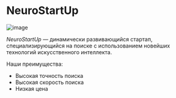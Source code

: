 # NeuroStartUp

![![image](https://user-images.githubusercontent.com/85953269/122230389-4914a880-cec2-11eb-801f-826e673ff46e.png)
](logo.png)

*NeuroStartUp* — динамически развивающийся стартап, специализирующийся на поиске с использованием новейших технологий искусственного интеллекта.

Наши преимущества:
* Высокая точность поиска
* Высокая скорость поиска
* Низкая цена
